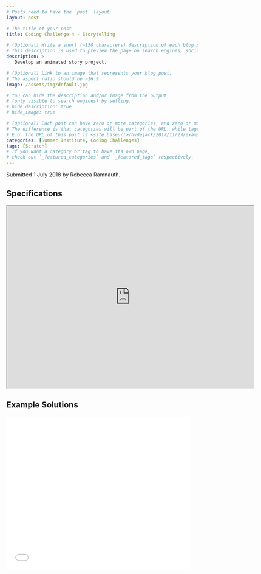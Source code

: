 ```yaml
---
# Posts need to have the `post` layout
layout: post

# The title of your post
title: Coding Challenge 4 - Storytelling

# (Optional) Write a short (~150 characters) description of each blog post.
# This description is used to preview the page on search engines, social media, etc.
description: >
   Develop an animated story project.

# (Optional) Link to an image that represents your blog post.
# The aspect ratio should be ~16:9.
image: /assets/img/default.jpg

# You can hide the description and/or image from the output
# (only visible to search engines) by setting:
# hide_description: true
# hide_image: true

# (Optional) Each post can have zero or more categories, and zero or more tags.
# The difference is that categories will be part of the URL, while tags will not.
# E.g. the URL of this post is <site.baseurl>/hydejack/2017/11/23/example-content/
categories: [Summer Institute, Coding Challenges]
tags: [Scratch]
# If you want a category or tag to have its own page,
# check out `_featured_categories` and `_featured_tags` respectively.
---
```

Submitted 1 July 2018 by Rebecca Ramnauth.

## Specifications

<iframe src="https://drive.google.com/file/d/1hJ0LJq1ZdY020N4Zn_ZtsHQt4Jtv5rMB/preview" width="650" height="480"></iframe>

## Example Solutions

<iframe allowtransparency="true" width="485" height="402" src="//scratch.mit.edu/projects/embed/235065099/?autostart=false" frameborder="0" allowfullscreen></iframe>